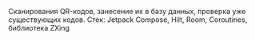 Сканирования QR-кодов, занесение их в базу данных, проверка уже существующих кодов.
Стек: Jetpack Compose, Hilt, Room, Coroutines, библиотека ZXing
